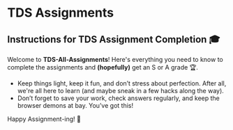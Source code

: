 # TDS Assignments

## Instructions for **TDS Assignment Completion** 🎓

Welcome to **TDS-All-Assignments**! Here's everything you need to know to complete the assignments and **(hopefully)** get an S or A grade 🏆. 

- Keep things light, keep it fun, and don’t stress about perfection. After all, we're all here to learn (and maybe sneak in a few hacks along the way). 
- Don’t forget to save your work, check answers regularly, and keep the browser demons at bay. You’ve got this!

Happy Assignment-ing! 🥳
